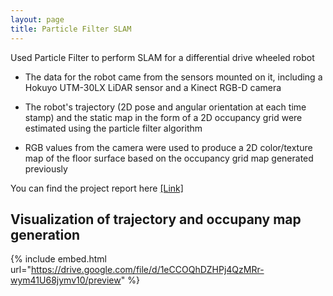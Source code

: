 ```yaml
---
layout: page
title: Particle Filter SLAM
---
```


Used Particle Filter to perform SLAM for a differential drive wheeled robot 

- The data for the robot came from the sensors mounted on it, including a Hokuyo UTM-30LX LiDAR sensor and a Kinect RGB-D camera

- The robot's trajectory (2D pose and angular orientation at each time stamp) and the static map in the form of a 2D occupancy grid were estimated using the particle filter algorithm

- RGB values from the camera were used to produce a 2D color/texture map of the floor surface based on the occupancy grid map generated previously

You can find the project report here [[Link]](https://drive.google.com/file/d/1AQXA0KcFs-B63mxKaA_FmfN-TuLewVeh/view?usp=sharing)

## Visualization of trajectory and occupany map generation
{% include embed.html url="https://drive.google.com/file/d/1eCCOQhDZHPj4QzMRr-wym41U68jymv10/preview" %}
<!-- <p style="text-align: center; font-style: italic;"> 
Visualization of trajectory and occupany grid generation using Particle Filter
</p> -->
<!-- {% include embed.html url="https://drive.google.com/file/d/1eCCOQhDZHPj4QzMRr-wym41U68jymv10/view?usp=sharing" %} -->
<!-- <iframe src="https://drive.google.com/file/d/1eCCOQhDZHPj4QzMRr-wym41U68jymv10/view?usp=sharing" width="640" height="480"></iframe> -->











